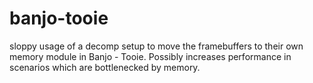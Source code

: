 # banjo-tooie
sloppy usage of a decomp setup to move the framebuffers to their own memory module in Banjo - Tooie. Possibly increases performance in scenarios which are bottlenecked by memory.

